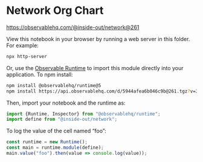 # Network Org Chart

https://observablehq.com/@inside-out/network@261

View this notebook in your browser by running a web server in this folder. For
example:

~~~sh
npx http-server
~~~

Or, use the [Observable Runtime](https://github.com/observablehq/runtime) to
import this module directly into your application. To npm install:

~~~sh
npm install @observablehq/runtime@5
npm install https://api.observablehq.com/d/5944afea6b046c9b@261.tgz?v=3
~~~

Then, import your notebook and the runtime as:

~~~js
import {Runtime, Inspector} from "@observablehq/runtime";
import define from "@inside-out/network";
~~~

To log the value of the cell named “foo”:

~~~js
const runtime = new Runtime();
const main = runtime.module(define);
main.value("foo").then(value => console.log(value));
~~~
